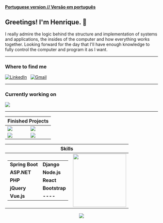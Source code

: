 [**Portuguese version // Versão em português**](README-Portuguese.md)

## Greetings! I'm Henrique. :wave:

I really admire the logic behind the structure and implementation of systems and applications, the insides of the computer and how everything works together. Looking forward for the day that I'll have enough knowledge to fully control the computer and program it as I want.

---

### Where to find me

<a href="https://www.linkedin.com/in/henribdev/"><img alt="LinkedIn" src="https://img.shields.io/badge/Linkedin%20-%230077B5.svg?&style=flat&logo=linkedin&logoColor=white"/></a> &nbsp;
<a href="mailto:henribdev@gmail.com"><img alt="Gmail" src="https://img.shields.io/badge/Gmail-D14836?style=flat&logo=gmail&logoColor=white" /></a> &nbsp;

---

### Currently working on
<a href="https://github.com/HenriBDev/jankenpon-ai-spring-boot">
  <img src="https://github-readme-stats.vercel.app/api/pin/?username=henribdev&repo=jankenpon-ai-spring-boot&theme=algolia"/>
</a>

---

<table align="center">
  <thead>
    <th colspan="2">
      Finished Projects
    </th>
  </thead>
  <tbody>
    <tr>
      <td>
        <a href="https://github.com/HenriBDev/breakout-java">
          <img src="https://github-readme-stats.vercel.app/api/pin/?username=henribdev&repo=breakout-java&theme=algolia"/>
        </a>
      </td>
      <td>
        <a href="https://github.com/HenriBDev/DocWriter">
          <img src="https://github-readme-stats.vercel.app/api/pin/?username=henribdev&repo=docwriter&theme=algolia"/>
        </a>
      </td>
    </tr>
    <tr>
      <td>
        <a href="https://github.com/HenriBDev/Bug-Hunter">
          <img src="https://github-readme-stats.vercel.app/api/pin/?username=henribdev&repo=bug-hunter&theme=algolia"/>
        </a>
      </td>
      <td>
        <a href="https://github.com/Vichiat0/Warehouse">
          <img src="https://github-readme-stats.vercel.app/api/pin/?username=henribdev&repo=warehouse&theme=algolia"/>
        </a>
      </td>
    </tr>
  </tbody>
</table>

<table align="center">
  <thead>
    <th colspan="2">
      Skills
    </th>
  </thead>
  <tbody>
    <tr>
      <td>
        <table>
          <tbody>
            <tr>
              <td>
                <b>Spring Boot</b>
              </td>
              <td>
                <b>Django</b>
              </td>
            </tr>
            <tr>
              <td>
                <b>ASP.NET</b>
              </td>
              <td>
                <b>Node.js</b>
              </td>
            </tr>
            <tr>
              <td>
                <b>PHP</b>
              </td>
              <td>
                <b>React</b>
              </td>
            </tr>
            <tr>
              <td>
                <b>jQuery</b>
              </td>
              <td>
                <b>Bootstrap</b>
              </td>
            </tr>
            <tr>
              <td>
                <b>Vue.js</b>
              </td>
              <td>
                <b>----</b>
              </td>
            </tr>
          </tbody>
        </table>
      </td>
      <td>
        <img height="175" src="https://github-readme-stats.vercel.app/api/top-langs/?username=henribdev&layout=compact&theme=algolia&hide=procfile"/>
      </td>
    </tr>
  </tbody>
</table>

<p align="center">
  <img src="https://github-readme-stats.vercel.app/api/?username=HenriBDev&show_icons=true&theme=algolia&include_all_commits=true&count_private=true"/>
</p>





